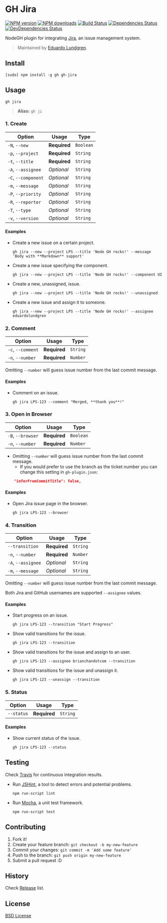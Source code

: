 # GH Jira

[![NPM version](http://img.shields.io/npm/v/gh-jira.svg?style=flat)](http://npmjs.org/gh-jira)
[![NPM downloads](http://img.shields.io/npm/dm/gh-jira.svg?style=flat)](http://npmjs.org/gh-jira)
[![Build Status](http://img.shields.io/travis/node-gh/gh-jira/master.svg?style=flat)](https://travis-ci.org/node-gh/gh-jira)
[![Dependencies Status](http://img.shields.io/david/node-gh/gh-jira.svg?style=flat)](https://david-dm.org/node-gh/gh-jira)
[![DevDependencies Status](http://img.shields.io/david/dev/node-gh/gh-jira.svg?style=flat)](https://david-dm.org/node-gh/gh-jira#info=devDependencies)

NodeGH plugin for integrating [Jira](https://www.atlassian.com/software/jira), an issue management system.

> Maintained by [Eduardo Lundgren](https://github.com/eduardolundgren).

## Install

```
[sudo] npm install -g gh gh-jira
```

## Usage

```
gh jira
```

> **Alias:** `gh ji`

### 1. Create

| Option              | Usage        | Type      |
| ------------------- | ------------ | --------- |
| `-N`, `--new`       | **Required** | `Boolean` |
| `-p`, `--project`   | **Required** | `String`  |
| `-t`, `--title`     | **Required** | `String`  |
| `-A`, `--assignee`  | _Optional_   | `String`  |
| `-C`, `--component` | _Optional_   | `String`  |
| `-m`, `--message`   | _Optional_   | `String`  |
| `-P`, `--priority`  | _Optional_   | `String`  |
| `-R`, `--reporter`  | _Optional_   | `String`  |
| `-T`, `--type`      | _Optional_   | `String`  |
| `-v`, `--version`   | _Optional_   | `String`  |

#### Examples

-   Create a new issue on a certain project.

    ```
    gh jira --new --project LPS --title 'Node GH rocks!' --message 'Body with **Markdown** support'
    ```

-   Create a new issue specifying the component.

    ```
    gh jira --new --project LPS --title 'Node GH rocks!' --component UI
    ```

-   Create a new, unassigned, issue.
    ```
    gh jira --new --project LPS --title 'Node GH rocks!' --unassigned
    ```

*   Create a new issue and assign it to someone.

    ```
    gh jira --new --project LPS --title 'Node GH rocks!' --assignee eduardolundgren
    ```

### 2. Comment

| Option            | Usage        | Type     |
| ----------------- | ------------ | -------- |
| `-c`, `--comment` | **Required** | `String` |
| `-n`, `--number`  | **Required** | `Number` |

Omitting `--number` will guess issue number from the last commit message.

#### Examples

-   Comment on an issue.

    ```
    gh jira LPS-123 --comment "Merged, **thank you**!"
    ```

### 3. Open in Browser

| Option            | Usage        | Type      |
| ----------------- | ------------ | --------- |
| `-B`, `--browser` | **Required** | `Boolean` |
| `-n`, `--number`  | **Required** | `Number`  |

-   Omitting `--number` will guess issue number from the last commit message.
    -   If you would prefer to use the branch as the ticket number you can change this setting in `gh-plugin.json`:

```json
    "inferFromCommitTitle": false,
```

#### Examples

-   Open Jira issue page in the browser.

    ```
    gh jira LPS-123 --browser
    ```

### 4. Transition

| Option             | Usage        | Type     |
| ------------------ | ------------ | -------- |
| `--transition`     | **Required** | `String` |
| `-n`, `--number`   | **Required** | `Number` |
| `-A`, `--assignee` | _Optional_   | `String` |
| `-m`, `--message`  | _Optional_   | `String` |

Omitting `--number` will guess issue number from the last commit message.

Both Jira and GitHub usernames are supported `--assignee` values.

#### Examples

-   Start progress on an issue.

    ```
    gh jira LPS-123 --transition "Start Progress"
    ```

-   Show valid transitions for the issue.

    ```
    gh jira LPS-123 --transition
    ```

-   Show valid transitions for the issue and assign to an user.

    ```
    gh jira LPS-123 --assignee brianchandotcom --transition
    ```

-   Show valid transitions for the issue and unassign it.

    ```
    gh jira LPS-123 --unassign --transition
    ```

### 5. Status

| Option     | Usage        | Type     |
| ---------- | ------------ | -------- |
| `--status` | **Required** | `String` |

#### Examples

-   Show current status of the issue.

    ```
    gh jira LPS-123 --status
    ```

## Testing

Check [Travis](https://travis-ci.org/node-gh/gh-jira) for continuous integration results.

-   Run [JSHint](http://www.jshint.com/), a tool to detect errors and potential problems.

    ```
    npm run-script lint
    ```

-   Run [Mocha](http://mochajs.org/), a unit test framework.

    ```
    npm run-script test
    ```

## Contributing

1. Fork it!
2. Create your feature branch: `git checkout -b my-new-feature`
3. Commit your changes: `git commit -m 'Add some feature'`
4. Push to the branch: `git push origin my-new-feature`
5. Submit a pull request :D

## History

Check [Release](https://github.com/node-gh/gh-jira/releases) list.

## License

[BSD License](https://github.com/node-gh/gh/blob/master/LICENSE.md)

